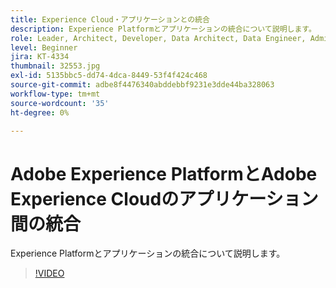 ```yaml
---
title: Experience Cloud・アプリケーションとの統合
description: Experience Platformとアプリケーションの統合について説明します。
role: Leader, Architect, Developer, Data Architect, Data Engineer, Admin, User
level: Beginner
jira: KT-4334
thumbnail: 32553.jpg
exl-id: 5135bbc5-dd74-4dca-8449-53f4f424c468
source-git-commit: adbe8f4476340abddebbf9231e3dde44ba328063
workflow-type: tm+mt
source-wordcount: '35'
ht-degree: 0%

---
```


# Adobe Experience PlatformとAdobe Experience Cloudのアプリケーション間の統合

Experience Platformとアプリケーションの統合について説明します。

>[!VIDEO](https://video.tv.adobe.com/v/32553?quality=12&learn=on)


